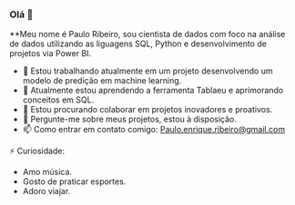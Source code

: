 ### Olá 👋

**Meu nome é Paulo Ribeiro, sou cientista de dados com foco na análise de dados utilizando as liguagens SQL, Python e desenvolvimento de projetos via Power BI.

- 🔭 Estou trabalhando atualmente em um projeto desenvolvendo um modelo de predição em machine learning.
- 🌱 Atualmente estou aprendendo a ferramenta Tablaeu e aprimorando conceitos em SQL.
- 👯 Estou procurando colaborar em projetos inovadores e proativos.
- 💬 Pergunte-me sobre meus projetos, estou à disposição.
- 📫 Como entrar em contato comigo: Paulo.enrique.ribeiro@gmail.com


 ⚡ Curiosidade:

- Amo música. 
- Gosto de praticar esportes.
- Adoro viajar.
